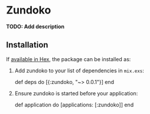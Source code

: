 # Zundoko

**TODO: Add description**

## Installation

If [available in Hex](https://hex.pm/docs/publish), the package can be installed as:

  1. Add zundoko to your list of dependencies in `mix.exs`:

        def deps do
          [{:zundoko, "~> 0.0.1"}]
        end

  2. Ensure zundoko is started before your application:

        def application do
          [applications: [:zundoko]]
        end

